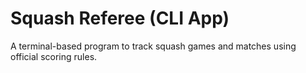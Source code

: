 # Squash Referee (CLI App)

A terminal-based program to track squash games and matches using official scoring rules.
